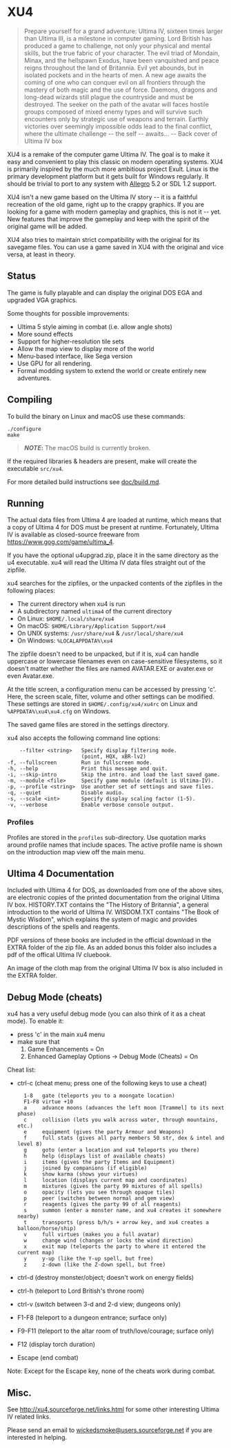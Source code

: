 XU4
===

> Prepare yourself for a grand adventure: Ultima IV, sixteen times
> larger than Ultima III, is a milestone in computer gaming.  Lord
> British has produced a game to challenge, not only your physical
> and mental skills, but the true fabric of your character.  The evil
> triad of Mondain, Minax, and the hellspawn Exodus, have been
> vanquished and peace reigns throughout the land of Britannia.  Evil
> yet abounds, but in isolated pockets and in the hearts of men.  A
> new age awaits the coming of one who can conquer evil on all
> frontiers through the mastery of both magic and the use of force.
> Daemons, dragons and long-dead wizards still plague the countryside
> and must be destroyed.  The seeker on the path of the avatar will
> faces hostile groups composed of mixed enemy types and will survive
> such encounters only by strategic use of weapons and terrain.
> Earthly victories over seemingly impossible odds lead to the final
> conflict, where the ultimate challenge -- the self -- awaits...
>   -- Back cover of Ultima IV box

XU4 is a remake of the computer game Ultima IV.  The goal is to make
it easy and convenient to play this classic on modern operating
systems.  XU4 is primarily inspired by the much more ambitious project
Exult.  Linux is the primary development platform but it gets built
for Windows regularly.  It should be trivial to port to any system with
[Allegro] 5.2 or SDL 1.2 support.

XU4 isn't a new game based on the Ultima IV story -- it is a faithful
recreation of the old game, right up to the crappy graphics.  If you
are looking for a game with modern gameplay and graphics, this is not
it -- yet.  New features that improve the gameplay and keep with the
spirit of the original game will be added.

XU4 also tries to maintain strict compatibility with the original for
its savegame files.  You can use a game saved in XU4 with the original
and vice versa, at least in theory.


Status
------

The game is fully playable and can display the original DOS EGA and
upgraded VGA graphics.

Some thoughts for possible improvements:
 - Ultima 5 style aiming in combat (i.e. allow angle shots)
 - More sound effects
 - Support for higher-resolution tile sets
 - Allow the map view to display more of the world
 - Menu-based interface, like Sega version
 - Use GPU for all rendering.
 - Formal modding system to extend the world or create entirely new adventures.


Compiling
---------

To build the binary on Linux and macOS use these commands:

    ./configure
    make

> **_NOTE_:** The macOS build is currently broken.

If the required libraries & headers are present, make will create the
executable `src/xu4`.

For more detailed build instructions see [doc/build.md](doc/build.md).


Running
-------

The actual data files from Ultima 4 are loaded at runtime, which means
that a copy of Ultima 4 for DOS must be present at runtime.
Fortunately, Ultima IV is available as closed-source freeware from
https://www.gog.com/game/ultima_4.

If you have the optional u4upgrad.zip, place it in the same directory as the
u4 executable.  xu4 will read the Ultima IV data files straight out of the
zipfile.

xu4 searches for the zipfiles, or the unpacked contents of the
zipfiles in the following places:
 - The current directory when xu4 is run
 - A subdirectory named `ultima4` of the current directory
 - On Linux: `$HOME/.local/share/xu4`
 - On macOS: `$HOME/Library/Application Support/xu4`
 - On UNIX systems: `/usr/share/xu4` & `/usr/local/share/xu4`
 - On Windows: `%LOCALAPPDATA%\xu4`

The zipfile doesn't need to be unpacked, but if it is, xu4 can handle
uppercase or lowercase filenames even on case-sensitive filesystems,
so it doesn't matter whether the files are named AVATAR.EXE or
avater.exe or even Avatar.exe.

At the title screen, a configuration menu can be accessed by pressing
'c'.  Here, the screen scale, filter, volume and other settings can be
modified.  These settings are stored in `$HOME/.config/xu4/xu4rc` on Linux
and `%APPDATA%\xu4\xu4.cfg` on Windows.

The saved game files are stored in the settings directory.

xu4 also accepts the following command line options:

        --filter <string>   Specify display filtering mode.
                            (point, HQX, xBR-lv2)
    -f, --fullscreen        Run in fullscreen mode.
    -h, --help              Print this message and quit.
    -i, --skip-intro        Skip the intro. and load the last saved game.
    -m, --module <file>     Specify game module (default is Ultima-IV).
    -p, --profile <string>  Use another set of settings and save files.
    -q, --quiet             Disable audio.
    -s, --scale <int>       Specify display scaling factor (1-5).
    -v, --verbose           Enable verbose console output.

### Profiles

Profiles are stored in the `profiles` sub-directory.
Use quotation marks around profile names that include spaces.
The active profile name is shown on the introduction map view off the main menu.


Ultima 4 Documentation
----------------------

Included with Ultima 4 for DOS, as downloaded from one of the above
sites, are electronic copies of the printed documentation from the
original Ultima IV box.  HISTORY.TXT contains the "The History of
Britannia", a general introduction to the world of Ultima IV.
WISDOM.TXT contains "The Book of Mystic Wisdom", which explains the
system of magic and provides descriptions of the spells and reagents.

PDF versions of these books are included in the official download in
the EXTRA folder of the zip file.
As an added bonus this folder also includes a pdf of the offical 
Ultima IV cluebook.

An image of the cloth map from the original Ultima IV box is also
included in the EXTRA folder.


Debug Mode (cheats)
-------------------

xu4 has a very useful debug mode (you can also think of it as a cheat mode).
To enable it:
- press 'c' in the main xu4 menu
- make sure that
  1) Game Enhancements = On
  2) Enhanced Gameplay Options -> Debug Mode (Cheats) = On

Cheat list:
* ctrl-c (cheat menu; press one of the following keys to use a cheat)

        1-8   gate (teleports you to a moongate location)
        F1-F8 virtue +10
        a     advance moons (advances the left moon [Trammel] to its next phase)
        c     collision (lets you walk across water, through mountains, etc.)
        e     equipment (gives the party Armour and Weapons)
        f     full stats (gives all party members 50 str, dex & intel and level 8)
        g     goto (enter a location and xu4 teleports you there)
        h     help (displays list of available cheats)
        i     items (gives the party Items and Equipment)
        j     joined by companions (if eligible)
        k     show karma (shows your virtues)
        l     location (displays current map and coordinates)
        m     mixtures (gives the party 99 mixtures of all spells)
        o     opacity (lets you see through opaque tiles)
        p     peer (switches between normal and gem view)
        r     reagents (gives the party 99 of all reagents)
        s     summon (enter a monster name, and xu4 creates it somewhere nearby)
        t     transports (press b/h/s + arrow key, and xu4 creates a balloon/horse/ship)
        v     full virtues (makes you a full avatar)
        w     change wind (changes or locks the wind direction)
        x     exit map (teleports the party to where it entered the current map)
        y     y-up (like the Y-up spell, but free)
        z     z-down (like the Z-down spell, but free)

* ctrl-d (destroy monster/object; doesn't work on energy fields)
* ctrl-h (teleport to Lord British's throne room)
* ctrl-v (switch between 3-d and 2-d view; dungeons only)
* F1-F8 (teleport to a dungeon entrance; surface only)
* F9-F11 (teleport to the altar room of truth/love/courage; surface only)
* F12 (display torch duration)
* Escape (end combat)

Note:
Except for the Escape key, none of the cheats work during combat.


Misc.
-----

See http://xu4.sourceforge.net/links.html for some other interesting
Ultima IV related links.

Please send an email to wickedsmoke@users.sourceforge.net if you are
interested in helping.


[Allegro]: https://liballeg.org/
